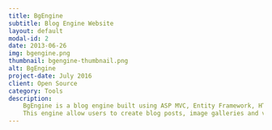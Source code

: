 ```yaml
---
title: BgEngine
subtitle: Blog Engine Website
layout: default
modal-id: 2
date: 2013-06-26
img: bgengine.png
thumbnail: bgengine-thumbnail.png
alt: BgEngine
project-date: July 2016
client: Open Source
category: Tools
description:
    BgEngine is a blog engine built using ASP MVC, Entity Framework, HTML and JavaScript.<br/>
    This engine allow users to create blog posts, image galleries and video galleries in an easy way.
---
```

